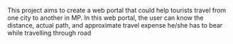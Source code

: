 This project aims to create a web portal that could help tourists travel from one city to another in MP. In this web portal, the user can know the distance, actual path, and approximate travel expense he/she has to bear while travelling through road
